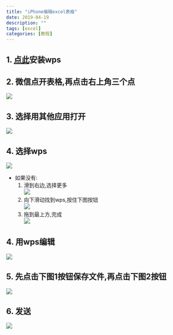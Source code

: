 ```yaml
---
title: "iPhone编辑excel表格"
date: 2019-04-19
description: ""
tags: [excel]
categories: [教程]
---
```


## 1. [点此](https://apps.apple.com/cn/app/wps-office/id599852710)安装wps
## 2. 微信点开表格,再点击右上角三个点
![](/images/guide/ios/excel/1.jpg)
## 3. 选择用其他应用打开
![](/images/guide/ios/excel/2.jpg)
## 4. 选择wps
![](/images/guide/ios/excel/6.jpg)
* 如果没有:
    1. 滑到右边,选择更多  
    ![](/images/guide/ios/excel/3.jpg)
    2. 向下滑动找到wps,按住下图按钮  
    ![](/images/guide/ios/excel/4.jpg)
    3. 拖到最上方,完成  
    ![](/images/guide/ios/excel/5.jpg)
## 4. 用wps编辑
![](/images/guide/ios/excel/7.jpg)
## 5. 先点击下图1按钮保存文件,再点击下图2按钮
![](/images/guide/ios/excel/8.jpg)
## 6. 发送
![](/images/guide/ios/excel/9.jpg)
